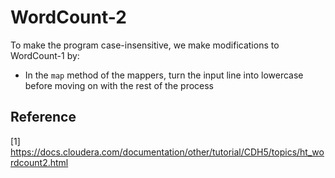 # WordCount-2

To make the program case-insensitive, we make modifications to WordCount-1 by:
- In the `map` method of the mappers, turn the input line into lowercase before moving on with the rest of the process

## Reference

[1] https://docs.cloudera.com/documentation/other/tutorial/CDH5/topics/ht_wordcount2.html